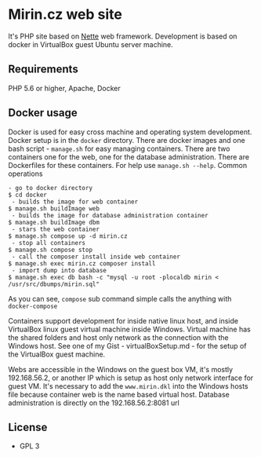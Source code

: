 Mirin.cz web site
=============

It's PHP site based on [Nette](https://nette.org) web framework.
Development is based on docker in VirtualBox guest Ubuntu server machine.

Requirements
------------

PHP 5.6 or higher, Apache, Docker

Docker usage
------------
Docker is used for easy cross machine and operating system development. 
Docker setup is in the ```docker``` directory. There are docker images
and one bash script - ```manage.sh``` for easy managing containers. There are two containers
one for the web, one for the database administration. There are Dockerfiles
for these containers.
For help use ```manage.sh --help```. Common operations

    - go to docker directory
    $ cd docker
     - builds the image for web container
    $ manage.sh buildImage web 
     - builds the image for database administration container
    $ manage.sh buildImage dbm
     - stars the web container
    $ manage.sh compose up -d mirin.cz
     - stop all containers
    $ manage.sh compose stop
     - call the composer install inside web container
    $ manage.sh exec mirin.cz composer install
     - import dump into database
    $ manage.sh exec db bash -c "mysql -u root -plocaldb mirin < /usr/src/dbumps/mirin.sql"
    
As you can see, ```compose``` sub command simple calls the anything with ```docker-compose```

Containers support development for inside native linux host, and inside
VirtualBox linux guest virtual machine inside Windows.
Virtual machine has the shared folders and host only network as the
connection with the Windows host. See one of my Gist - virtualBoxSetup.md - 
for the setup of the VirtualBox guest machine.

Webs are accessible in the Windows on the guest box VM, it's mostly 192.168.56.2, or another IP
which is setup as host only network interface for guest VM. It's necessary
to add the ```www.mirin.dkl``` into the Windows hosts file because container web
is the name based virtual host.
Database administration is directly on the 192.168.56.2:8081 url

License
-------
- GPL 3
